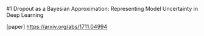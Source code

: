#1 Dropout as a Bayesian Approximation: Representing Model Uncertainty in Deep Learning

[paper] https://arxiv.org/abs/1711.04994  
